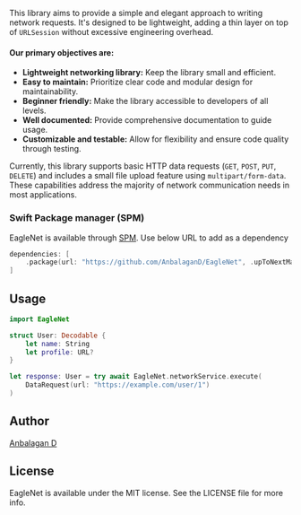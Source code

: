 This library aims to provide a simple and elegant approach to writing network requests. It's designed to be lightweight, adding a thin layer on top of `URLSession` without excessive engineering overhead. 

#### Our primary objectives are:

- **Lightweight networking library:** Keep the library small and efficient.
- **Easy to maintain:** Prioritize clear code and modular design for maintainability.
- **Beginner friendly:** Make the library accessible to developers of all levels.
- **Well documented:** Provide comprehensive documentation to guide usage.
- **Customizable and testable:** Allow for flexibility and ensure code quality through testing.


Currently, this library supports basic HTTP data requests (`GET`, `POST`, `PUT`, `DELETE`) and includes a small file upload feature using `multipart/form-data`. These capabilities address the majority of network communication needs in most applications.

### Swift Package manager (SPM)

EagleNet is available through [SPM](https://github.com/AnbalaganD/EagleNet). Use below URL to add as a dependency

```swift
dependencies: [
    .package(url: "https://github.com/AnbalaganD/EagleNet", .upToNextMajor(from: "1.0.0"))
]
```

## Usage
```swift
import EagleNet

struct User: Decodable {
    let name: String
    let profile: URL?
}

let response: User = try await EagleNet.networkService.execute(
    DataRequest(url: "https://example.com/user/1")
)

```

## Author

[Anbalagan D](mailto:anbu94p@gmail.com)

## License

EagleNet is available under the MIT license. See the LICENSE file for more info.
